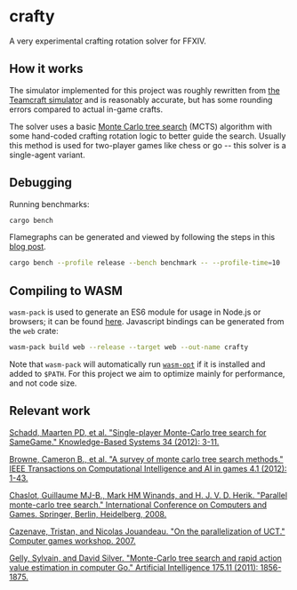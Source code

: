 # crafty

A very experimental crafting rotation solver for FFXIV.

## How it works

The simulator implemented for this project was roughly rewritten from [the Teamcraft simulator](https://github.com/ffxiv-teamcraft/simulator) and is reasonably accurate, but has some rounding errors compared to actual in-game crafts.

The solver uses a basic [Monte Carlo tree search](https://en.wikipedia.org/wiki/Monte_Carlo_tree_search) (MCTS) algorithm with some hand-coded crafting rotation logic to better guide the search. Usually this method is used for two-player games like chess or go -- this solver is a single-agent variant.

## Debugging

Running benchmarks:

```sh
cargo bench
```

Flamegraphs can be generated and viewed by following the steps in this [blog post](https://www.jibbow.com/posts/criterion-flamegraphs).

```sh
cargo bench --profile release --bench benchmark -- --profile-time=10
```

## Compiling to WASM

`wasm-pack` is used to generate an ES6 module for usage in Node.js or browsers; it can be found [here](https://rustwasm.github.io/wasm-pack/installer). Javascript bindings can be generated from the `web` crate:

```sh
wasm-pack build web --release --target web --out-name crafty
```

Note that `wasm-pack` will automatically run [`wasm-opt`](https://github.com/WebAssembly/binaryen/releases) if it is installed and added to `$PATH`. For this project we aim to optimize mainly for performance, and not code size.

## Relevant work

[Schadd, Maarten PD, et al. "Single-player Monte-Carlo tree search for SameGame." Knowledge-Based Systems 34 (2012): 3-11.](http://www.schadd.com/Papers/2012SameGame.pdf)

[Browne, Cameron B., et al. "A survey of monte carlo tree search methods." IEEE Transactions on Computational Intelligence and AI in games 4.1 (2012): 1-43.](http://repository.essex.ac.uk/4117/1/MCTS-Survey.pdf)

[Chaslot, Guillaume MJ-B., Mark HM Winands, and H. J. V. D. Herik. "Parallel monte-carlo tree search." International Conference on Computers and Games. Springer, Berlin, Heidelberg, 2008.](https://dke.maastrichtuniversity.nl/m.winands/documents/multithreadedMCTS2.pdf)

[Cazenave, Tristan, and Nicolas Jouandeau. "On the parallelization of UCT." Computer games workshop. 2007.](https://hal.archives-ouvertes.fr/hal-02310186/document)

[Gelly, Sylvain, and David Silver. "Monte-Carlo tree search and rapid action value estimation in computer Go." Artificial Intelligence 175.11 (2011): 1856-1875.](https://www.sciencedirect.com/science/article/pii/S000437021100052X)